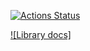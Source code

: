 [![Actions Status](https://github.com/lovezah/library/workflows/verify/badge.svg)](https://github.com/lovezah/library/actions)

 [![Library docs]](https://lovezah.github.io/library/)